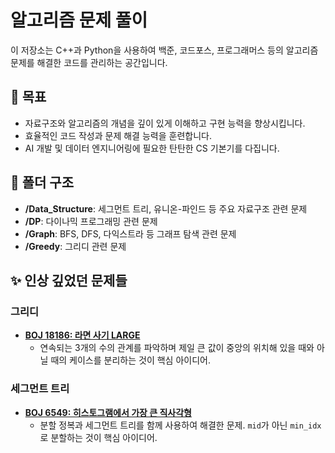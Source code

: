 # 알고리즘 문제 풀이

이 저장소는 C++과 Python을 사용하여 백준, 코드포스, 프로그래머스 등의 알고리즘 문제를 해결한 코드를 관리하는 공간입니다.

## 🎯 목표

- 자료구조와 알고리즘의 개념을 깊이 있게 이해하고 구현 능력을 향상시킵니다.
- 효율적인 코드 작성과 문제 해결 능력을 훈련합니다.
- AI 개발 및 데이터 엔지니어링에 필요한 탄탄한 CS 기본기를 다집니다.

## 📂 폴더 구조

- **/Data_Structure**: 세그먼트 트리, 유니온-파인드 등 주요 자료구조 관련 문제
- **/DP**: 다이나믹 프로그래밍 관련 문제
- **/Graph**: BFS, DFS, 다익스트라 등 그래프 탐색 관련 문제
- **/Greedy**: 그리디 관련 문제

## ✨ 인상 깊었던 문제들
### 그리디
- **[BOJ 18186: 라면 사기 LARGE](https://github.com/ihyeon1120/Algorithm-Solutions/blob/main/Greedy/buy_ramen_large_18186.py)**
  - 연속되는 3개의 수의 관계를 파악하며 제일 큰 값이 중앙의 위치해 있을 때와 아닐 때의 케이스를 분리하는 것이 핵심 아이디어.
### 세그먼트 트리
- **[BOJ 6549: 히스토그램에서 가장 큰 직사각형](https://github.com/ihyeon1120/Algorithm-Solutions/blob/main/Data_Structure/Segment_tree/biggest_in_hist.cpp)**
  - 분할 정복과 세그먼트 트리를 함께 사용하여 해결한 문제. `mid`가 아닌 `min_idx`로 분할하는 것이 핵심 아이디어.